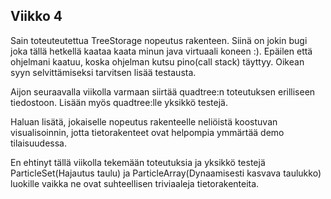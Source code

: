 ## Viikko 4

Sain toteuteutettua TreeStorage nopeutus rakenteen. Siinä on jokin bugi joka tällä hetkellä kaataa kaata minun java virtuaali koneen :). Epäilen että ohjelmani kaatuu, koska ohjelman kutsu pino(call stack) täyttyy. Oikean syyn selvittämiseksi tarvitsen lisää testausta.

Aijon seuraavalla viikolla varmaan siirtää quadtree:n toteutuksen erilliseen tiedostoon. Lisään myös quadtree:lle yksikkö testejä.

Haluan lisätä, jokaiselle nopeutus rakenteelle neliöistä koostuvan visualisoinnin, jotta tietorakenteet ovat helpompia ymmärtää demo tilaisuudessa.

En ehtinyt tällä viikolla tekemään toteutuksia ja yksikkö testejä ParticleSet(Hajautus taulu) ja ParticleArray(Dynaamisesti kasvava taulukko) luokille vaikka ne ovat suhteellisen triviaaleja tietorakenteita.
